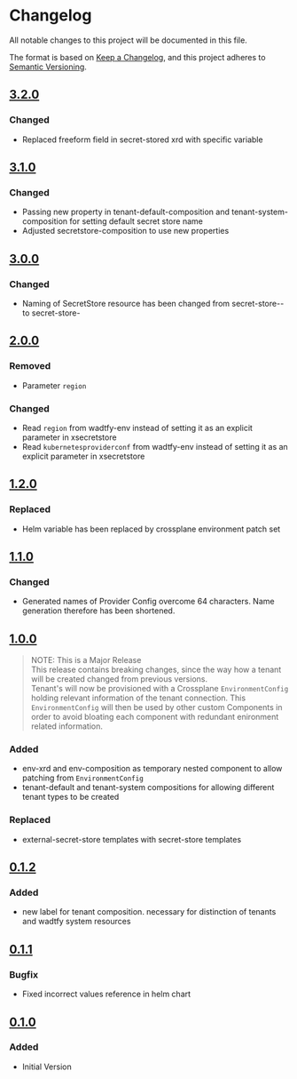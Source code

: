 # Changelog

All notable changes to this project will be documented in this file.

The format is based on [Keep a Changelog](https://keepachangelog.com/en/1.0.0/),
and this project adheres to [Semantic Versioning](https://semver.org/spec/v2.0.0.html).

## [3.2.0]

### Changed
* Replaced freeform field in secret-stored xrd with specific variable

## [3.1.0]

### Changed
* Passing new property in tenant-default-composition and tenant-system-composition for setting default secret store name
* Adjusted secretstore-composition to use new properties

## [3.0.0]

### Changed
* Naming of SecretStore resource has been changed from secret-store-<product>-<namespace> to secret-store-<namespace>

## [2.0.0]

### Removed
* Parameter `region`

### Changed
* Read `region` from wadtfy-env instead of setting it as an explicit parameter in xsecretstore
* Read `kubernetesproviderconf` from wadtfy-env instead of setting it as an explicit parameter in xsecretstore

## [1.2.0]

### Replaced
* Helm variable has been replaced by crossplane environment patch set

## [1.1.0]

### Changed
* Generated names of Provider Config overcome 64 characters. Name generation therefore has been shortened.

## [1.0.0]

> NOTE: This is a Major Release  
> This release contains breaking changes, since the way how a tenant will be created changed from previous versions.  
> Tenant's will now be provisioned with a Crossplane `EnvironmentConfig` holding relevant information of the tenant connection.
> This `EnvironmentConfig` will then be used by other custom Components in order to avoid bloating each component with redundant
> enironment related information.

### Added
* env-xrd and env-composition as temporary nested component to allow patching from `EnvironmentConfig`
* tenant-default and tenant-system compositions for allowing different tenant types to be created

### Replaced
* external-secret-store templates with secret-store templates

## [0.1.2]

### Added

* new label for tenant composition. necessary for distinction of tenants and wadtfy system resources

## [0.1.1]

### Bugfix

* Fixed incorrect values reference in helm chart

## [0.1.0]

### Added

* Initial Version

[0.1.0]: https://github.com/DVPE-cloud/wadtfy-custom-components/tree/tenant-0.1.0-v1beta1/charts/v1beta1/tenant
[0.1.1]: https://github.com/DVPE-cloud/wadtfy-custom-components/tree/tenant-0.1.1-v1beta1/charts/v1beta1/tenant
[0.1.2]: https://github.com/DVPE-cloud/wadtfy-custom-components/tree/tenant-0.1.2-v1beta1/charts/v1beta1/tenant
[1.0.0]: https://github.com/DVPE-cloud/wadtfy-custom-components/tree/tenant-1.0.0-v1beta1/charts/v1beta1/tenant
[1.1.0]: https://github.com/DVPE-cloud/wadtfy-custom-components/tree/tenant-1.1.0-v1beta1/charts/v1beta1/tenant
[1.2.0]: https://github.com/DVPE-cloud/wadtfy-custom-components/tree/tenant-1.2.0-v1beta1/charts/v1beta1/tenant
[2.0.0]: https://github.com/DVPE-cloud/wadtfy-custom-components/tree/tenant-2.0.0-v1beta1/charts/v1beta1/tenant
[3.0.0]: https://github.com/DVPE-cloud/wadtfy-custom-components/tree/tenant-3.0.0-v1beta1/charts/v1beta1/tenant
[3.1.0]: https://github.com/DVPE-cloud/wadtfy-custom-components/tree/tenant-3.1.0-v1beta1/charts/v1beta1/tenant
[3.2.0]: https://github.com/DVPE-cloud/wadtfy-custom-components/tree/tenant-3.2.0-v1beta1/charts/v1beta1/tenant
